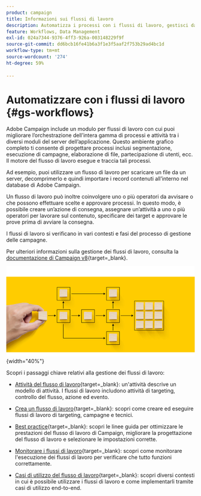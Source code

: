 ```yaml
---
product: campaign
title: Informazioni sui flussi di lavoro
description: Automatizza i processi con i flussi di lavoro, gestisci dati e tipi di pubblico, invia messaggi e altro ancora
feature: Workflows, Data Management
exl-id: 024a7344-9376-4ff3-926a-003148229f9f
source-git-commit: dd6bcb16fe41b6a3f1e3f5aaf2f753b29ad4bc1d
workflow-type: tm+mt
source-wordcount: '274'
ht-degree: 59%

---
```


# Automatizzare con i flussi di lavoro {#gs-workflows}

Adobe Campaign include un modulo per flussi di lavoro con cui puoi migliorare l’orchestrazione dell’intera gamma di processi e attività tra i diversi moduli del server dell’applicazione. Questo ambiente grafico completo ti consente di progettare processi inclusi segmentazione, esecuzione di campagne, elaborazione di file, partecipazione di utenti, ecc. Il motore del flusso di lavoro esegue e traccia tali processi.

Ad esempio, puoi utilizzare un flusso di lavoro per scaricare un file da un server, decomprimerlo e quindi importare i record contenuti all’interno nel database di Adobe Campaign.

Un flusso di lavoro può inoltre coinvolgere uno o più operatori da avvisare o che possono effettuare scelte e approvare processi. In questo modo, è possibile creare un’azione di consegna, assegnare un’attività a uno o più operatori per lavorare sul contenuto, specificare dei target e approvare le prove prima di avviare la consegna.

I flussi di lavoro si verificano in vari contesti e fasi del processo di gestione delle campagne.

Per ulteriori informazioni sulla gestione dei flussi di lavoro, consulta la [documentazione di Campaign v8](https://experienceleague.adobe.com/docs/campaign/automation/workflows/introduction/about-workflows.html?lang=it){target=_blank}.

![](assets/do-not-localize/workflow.jpg){width="40%"}

Scopri i passaggi chiave relativi alla gestione dei flussi di lavoro:

* [Attività del flusso di lavoro](https://experienceleague.adobe.com/docs/campaign/automation/workflows/wf-activities/activities.html?lang=it){target=_blank}: un&#39;attività descrive un modello di attività. I flussi di lavoro includono attività di targeting, controllo del flusso, azione ed evento.

* [Crea un flusso di lavoro](https://experienceleague.adobe.com/docs/campaign/automation/workflows/introduction/build-a-workflow.html?lang=it){target=_blank}: scopri come creare ed eseguire flussi di lavoro di targeting, campagne e tecnici.

* [Best practice](https://experienceleague.adobe.com/docs/campaign/automation/workflows/introduction/workflow-best-practices.html?lang=it){target=_blank}: scopri le linee guida per ottimizzare le prestazioni del flusso di lavoro di Campaign, migliorare la progettazione del flusso di lavoro e selezionare le impostazioni corrette.

* [Monitorare i flussi di lavoro](https://experienceleague.adobe.com/docs/campaign/automation/workflows/monitoring-workflows/monitor-workflow-execution.html?lang=it){target=_blank}: scopri come monitorare l&#39;esecuzione dei flussi di lavoro per verificare che tutto funzioni correttamente.

* [Casi di utilizzo del flusso di lavoro](https://experienceleague.adobe.com/docs/campaign/automation/workflows/use-cases/workflow-use-cases.html?lang=it){target=_blank}: scopri diversi contesti in cui è possibile utilizzare i flussi di lavoro e come implementarli tramite casi di utilizzo end-to-end.

<!--

Adobe Campaign uses workflows to:

* Carry out targeting campaigns. [Learn more](building-a-workflow.md#implementation-steps-)
* Build campaigns: for each campaign, the **[!UICONTROL Workflow]** tab lets you build the target and create the deliveries. [Learn more](building-a-workflow.md#campaign-workflows)
* Perform technical processes: cleanup, collecting tracking information or provisional calculations. [Learn more](building-a-workflow.md#technical-workflows)

A workflow can mean both a process definition (the workflow model, which is a representation of what is supposed to happen) and an instance of this process (a workflow instance, which is a representation of what is actually happening).

The workflow template describes the various tasks to be performed and how they are linked together. The task templates are called activities and are represented by icons. They are linked together by transitions.

![](assets/example1.png)

Each workflow contains:

* **[!UICONTROL Activities]**

  An activity describes a task template. The various activities available are represented on the diagram by icons. Each type has common properties and specific properties. For example, while all activities have a name and label, only the **[!UICONTROL Approval]** activity has an assignment.

  In a workflow diagram, a given activity can produce multiple tasks, in particular when there is a loop or recurrent (periodic) actions.

  All workflow activities are listed in [this section](about-activities.md), including use cases and samples.

* **[!UICONTROL Transitions]**

  Transitions enable you to link activities and to define their sequence. A transition links a source activity to a destination activity. There are several sorts of transitions, which depend on the source activity. Some transitions have additional parameters such as a duration, a condition or a filter.

  A transition which is not linked to a destination activity is colored orange and the arrow head is shown as a diamond.

  >[!NOTE]
  >
  >A workflow containing unterminated transitions can still be executed: a warning message will be generated and the workflow will pause once it reaches the transition but it will not generate an error. It is thus possible to start a workflow without it being finished and to add to it as you go along.

  For more information about how to build a workflow, refer to [this section](building-a-workflow.md).

* **[!UICONTROL Worktables]**

  The worktable contains all the information carried by the transition. Each workflow uses several worktables. The data conveyed in these tables can be accelerated and used throughout the workflow's life cycle, as long as it is not purged. Indeed, unneeded tables are purged each time the workflow is passivated, and possibly during the execution of the largest workflows to avoid overloading the server.

  Learn more on workflow data and tables in [this section](how-to-use-workflow-data.md).

## Key principles and best practices{#principles-workflows}

Refer to these sections to find guidance and best practices to automate processes with workflows:

* Learn more about workflow activities in [this page](how-to-use-workflow-data.md).
* Learn how to build a workflow in [this section](building-a-workflow.md).
* Discover how to use workflows to import data in Campaign in [this section](../../platform/using/import-export-workflows.md).
* Workflow best practices are detailed in [this page](workflow-best-practices.md).
* Find guidance about workflow execution in [this section](starting-a-workflow.md).
* Learn how to monitor workflows in [this page](monitoring-workflow-execution.md).
* Learn how to grant access to users to use workflows in [this page](managing-rights.md).

-->